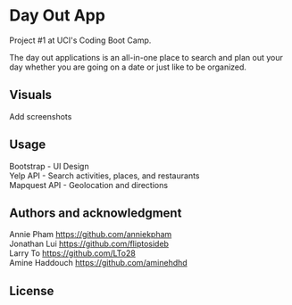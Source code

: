# Day Out App

Project #1 at UCI's Coding Boot Camp.

The day out applications is an all-in-one place to search and plan out your day whether you are going on a date or just like to be organized.

## Visuals

Add screenshots

## Usage

Bootstrap - UI Design
<br>
Yelp API - Search activities, places, and restaurants
<br>
Mapquest API - Geolocation and directions

## Authors and acknowledgment

Annie Pham      https://github.com/anniekpham
<br>
Jonathan Lui    https://github.com/fliptosideb
<br>
Larry To        https://github.com/LTo28
<br>
Amine Haddouch  https://github.com/aminehdhd


## License
